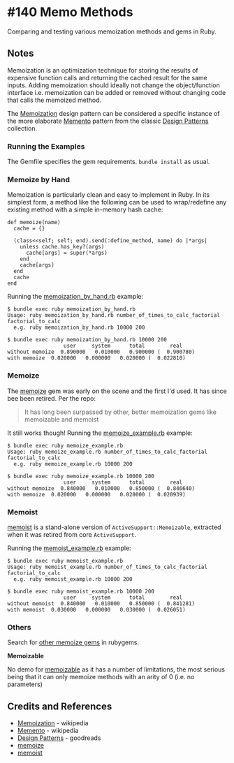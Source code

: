 # #140 Memo Methods

Comparing and testing various memoization methods and gems in Ruby.

## Notes

Memoization is an optimization technique for storing the results of expensive function calls and returning the cached result for the same inputs.
Adding memoization should ideally not change the object/function interface i.e. memoization can be added or removed without changing code that calls the
memoized method.

The [Memoization](https://en.wikipedia.org/wiki/Memoization) design pattern can be considered
a specific instance of the more elaborate [Memento](https://en.wikipedia.org/wiki/Memento_pattern) pattern from the classic
[Design Patterns](https://www.goodreads.com/book/show/9637515-design-patterns) collection.

### Running the Examples

The Gemfile specifies the gem requirements. `bundle install` as usual.

### Memoize by Hand

Memoization is particularly clean and easy to implement in Ruby.
In its simplest form, a method like the following can be used to wrap/redefine
any existing method with a simple in-memory hash cache:

```
def memoize(name)
  cache = {}

  (class<<self; self; end).send(:define_method, name) do |*args|
    unless cache.has_key?(args)
      cache[args] = super(*args)
    end
    cache[args]
  end
  cache
end
```

Running the [memoization_by_hand.rb](./memoization_by_hand.rb) example:

```
$ bundle exec ruby memoization_by_hand.rb
Usage: ruby memoization_by_hand.rb number_of_times_to_calc_factorial factorial_to_calc
  e.g. ruby memoization_by_hand.rb 10000 200

$ bundle exec ruby memoization_by_hand.rb 10000 200
                  user     system      total        real
without memoize  0.890000   0.010000   0.900000 (  0.900780)
with memoize  0.020000   0.000000   0.020000 (  0.022810)
```

### Memoize

The [memoize](https://github.com/djberg96/memoize) gem was early on the scene and the first I'd used.
It has since bee been retired. Per the repo:

> It has long been surpassed by other, better memoization gems like memoizable and memoist

It still works though! Running the [memoize_example.rb](./memoize_example.rb) example:

```
$ bundle exec ruby memoize_example.rb
Usage: ruby memoize_example.rb number_of_times_to_calc_factorial factorial_to_calc
  e.g. ruby memoize_example.rb 10000 200

$ bundle exec ruby memoize_example.rb 10000 200
                  user     system      total        real
without memoize  0.840000   0.010000   0.850000 (  0.846640)
with memoize  0.020000   0.000000   0.020000 (  0.020939)
```

### Memoist

[memoist](https://github.com/matthewrudy/memoist) is a stand-alone version of `ActiveSupport::Memoizable`,
extracted when it was retired from core `ActiveSupport`.

Running the [memoist_example.rb](./memoist_example.rb) example:

```
$ bundle exec ruby memoist_example.rb
Usage: ruby memoist_example.rb number_of_times_to_calc_factorial factorial_to_calc
  e.g. ruby memoist_example.rb 10000 200

$ bundle exec ruby memoist_example.rb 10000 200
                  user     system      total        real
without memoist  0.840000   0.010000   0.850000 (  0.841281)
with memoist  0.030000   0.000000   0.030000 (  0.026051)
```

### Others

Search for [other memoize gems](https://rubygems.org/search?utf8=%E2%9C%93&query=memoize) in rubygems.

**Memoizable**

No demo for [memoizable](https://github.com/dkubb/memoizable) as it has a number of limitations,
the most serious being that it can only memoize methods with an arity of 0 (i.e. no parameters)


## Credits and References

* [Memoization](https://en.wikipedia.org/wiki/Memoization) - wikipedia
* [Memento](https://en.wikipedia.org/wiki/Memento_pattern) - wikipedia
* [Design Patterns](https://www.goodreads.com/book/show/9637515-design-patterns) - goodreads
* [memoize](https://github.com/djberg96/memoize)
* [memoist](https://github.com/matthewrudy/memoist)
